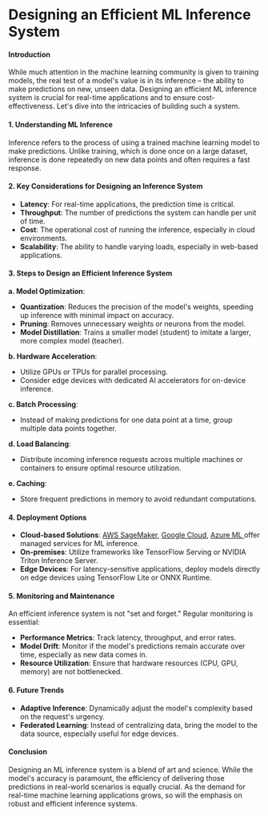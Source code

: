 # Designing an Efficient ML Inference System

#### **Introduction**

While much attention in the machine learning community is given to training models, the real test of a model's value is in its inference – the ability to make predictions on new, unseen data. Designing an efficient ML inference system is crucial for real-time applications and to ensure cost-effectiveness. Let's dive into the intricacies of building such a system.

#### **1. Understanding ML Inference**

Inference refers to the process of using a trained machine learning model to make predictions. Unlike training, which is done once on a large dataset, inference is done repeatedly on new data points and often requires a fast response.

#### **2. Key Considerations for Designing an Inference System**

* **Latency**: For real-time applications, the prediction time is critical.
* **Throughput**: The number of predictions the system can handle per unit of time.
* **Cost**: The operational cost of running the inference, especially in cloud environments.
* **Scalability**: The ability to handle varying loads, especially in web-based applications.

#### **3. Steps to Design an Efficient Inference System**

**a. Model Optimization**:

* **Quantization**: Reduces the precision of the model's weights, speeding up inference with minimal impact on accuracy.
* **Pruning**: Removes unnecessary weights or neurons from the model.
* **Model Distillation**: Trains a smaller model (student) to imitate a larger, more complex model (teacher).

**b. Hardware Acceleration**:

* Utilize GPUs or TPUs for parallel processing.
* Consider edge devices with dedicated AI accelerators for on-device inference.

**c. Batch Processing**:

* Instead of making predictions for one data point at a time, group multiple data points together.

**d. Load Balancing**:

* Distribute incoming inference requests across multiple machines or containers to ensure optimal resource utilization.

**e. Caching**:

* Store frequent predictions in memory to avoid redundant computations.

#### **4. Deployment Options**

* **Cloud-based Solutions**: [AWS SageMaker](https://docs.aws.amazon.com/sagemaker/latest/dg/deploy-model.html), [Google Cloud](https://cloud.google.com/dataflow/docs/machine-learning/ml-inference), [Azure ML ](https://learn.microsoft.com/en-us/azure/machine-learning/concept-endpoints?view=azureml-api-2)offer managed services for ML inference.&#x20;
* **On-premises**: Utilize frameworks like TensorFlow Serving or NVIDIA Triton Inference Server.
* **Edge Devices**: For latency-sensitive applications, deploy models directly on edge devices using TensorFlow Lite or ONNX Runtime.

#### **5. Monitoring and Maintenance**

An efficient inference system is not "set and forget." Regular monitoring is essential:

* **Performance Metrics**: Track latency, throughput, and error rates.
* **Model Drift**: Monitor if the model's predictions remain accurate over time, especially as new data comes in.
* **Resource Utilization**: Ensure that hardware resources (CPU, GPU, memory) are not bottlenecked.

#### **6. Future Trends**

* **Adaptive Inference**: Dynamically adjust the model's complexity based on the request's urgency.
* **Federated Learning**: Instead of centralizing data, bring the model to the data source, especially useful for edge devices.

#### **Conclusion**

Designing an ML inference system is a blend of art and science. While the model's accuracy is paramount, the efficiency of delivering those predictions in real-world scenarios is equally crucial. As the demand for real-time machine learning applications grows, so will the emphasis on robust and efficient inference systems.
